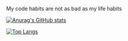 My code habits are not as bad as my life habits

[![Anurag's GitHub stats](https://github-readme-stats.vercel.app/api?username=daf201)](https://github.com/anuraghazra/github-readme-stats)

[![Top Langs](https://github-readme-stats.vercel.app/api/top-langs/?username=daf201&layout=compact)](https://github.com/anuraghazra/github-readme-stats)
